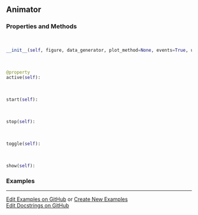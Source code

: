## <a id="McUtils.Plots.Interactive.Animator">Animator</a>


### Properties and Methods
<a id="McUtils.Plots.Interactive.Animator.__init__" class="docs-object-method">&nbsp;</a>
```python
__init__(self, figure, data_generator, plot_method=None, events=True, update=False, **anim_ops): 
```

<a id="McUtils.Plots.Interactive.Animator.active" class="docs-object-method">&nbsp;</a>
```python
@property
active(self): 
```

<a id="McUtils.Plots.Interactive.Animator.start" class="docs-object-method">&nbsp;</a>
```python
start(self): 
```

<a id="McUtils.Plots.Interactive.Animator.stop" class="docs-object-method">&nbsp;</a>
```python
stop(self): 
```

<a id="McUtils.Plots.Interactive.Animator.toggle" class="docs-object-method">&nbsp;</a>
```python
toggle(self): 
```

<a id="McUtils.Plots.Interactive.Animator.show" class="docs-object-method">&nbsp;</a>
```python
show(self): 
```

### Examples


___

[Edit Examples on GitHub](https://github.com/McCoyGroup/References/edit/gh-pages/Documentation/examples/McUtils/Plots/Interactive/Animator.md) or 
[Create New Examples](https://github.com/McCoyGroup/References/new/gh-pages/?filename=Documentation/examples/McUtils/Plots/Interactive/Animator.md) <br/>
[Edit Docstrings on GitHub](https://github.com/McCoyGroup/McUtils/edit/master/Plots/Interactive.py?message=Update%20Docs)